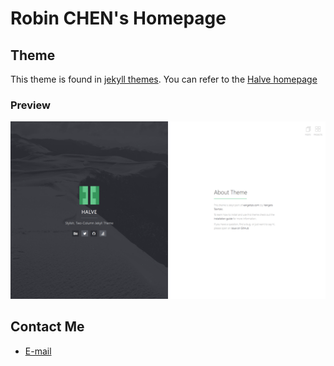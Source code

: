 # Robin CHEN's Homepage
  
## Theme

This theme is found in [jekyll themes](http://jekyllthemes.org). You can refer to the [Halve homepage](https://github.com/TaylanTatli/Halve)

### Preview   
![screenshot of Halve](/images/halve-home-image.png)

## Contact Me
- [E-mail](leonharddt@alumni.sjtu.edu.cn)

